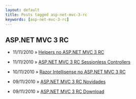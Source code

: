 ```yaml
---
layout: default
title: Posts tagged asp-net-mvc-3-rc
keywords: [asp-net-mvc-3-rc]
---
```

<h2 class="category">ASP.NET MVC 3 RC</h2>
<ul class="posts">
<li>
<p>
<span class="date">11/11/2010</span> &raquo; 
<a href="/blog/helpers-no-asp-net-mvc-3-rc">Helpers no ASP.NET MVC 3 RC</a>
</p>
</li> 
<li>
<p>
<span class="date">11/11/2010</span> &raquo; 
<a href="/blog/asp-net-mvc-3-rc-sessionless-controllers">ASP.NET MVC 3 RC Sessionless Controllers</a>
</p>
</li> 
<li>
<p>
<span class="date">10/11/2010</span> &raquo; 
<a href="/blog/razor-intellisense-no-asp-net-mvc-3-rc">Razor Intellisense no ASP.NET MVC 3 RC</a>
</p>
</li> 
<li>
<p>
<span class="date">09/11/2010</span> &raquo; 
<a href="/blog/asp-net-mvc-3-rc-novidades">ASP.NET MVC 3 RC Novidades</a>
</p>
</li> 
<li>
<p>
<span class="date">09/11/2010</span> &raquo; 
<a href="/blog/asp-net-mvc-3-rc-download">ASP.NET MVC 3 RC Download</a>
</p>
</li> 
</ul>
